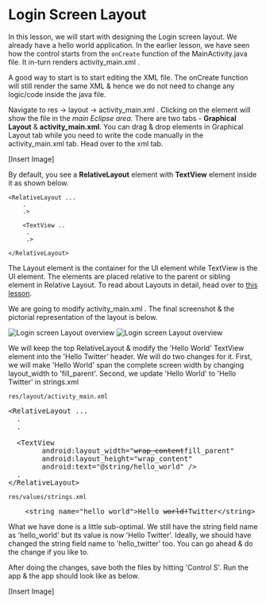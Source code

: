 # Login Screen Layout

In this lesson, we will start with designing the Login screen layout. We already have a hello world application. In the earlier lesson, we have seen how the control starts from the `onCreate` function of the MainActivity.java file. It in-turn renders activity_main.xml . 

A good way to start is to start editing the XML file. The onCreate function will still render the same XML & hence we do not need to change any logic/code inside the java file. 

Navigate to res -> layout -> activity_main.xml . Clicking on the element will show the file in the *main Eclipse area*. There are two tabs - **Graphical Layout** & **activity_main.xml**. You can drag & drop elements in Graphical Layout tab while you need to write the code manually in the activity_main.xml tab. Head over to the xml tab. 

[Insert Image]

By default, you see a **RelativeLayout** element with **TextView** element inside it as shown below.
 
    <RelativeLayout ...
	    .
		.>

		<TextView ..
		 .
		 .>

    </RelativeLayout>


The Layout element is the container for the UI element while TextView is the UI element. The elements are placed relative to the parent or sibling element in Relative Layout. To read about Layouts in detail, head over to [this lesson]().

We are going to modify activity_main.xml . The final screenshot & the pictorial representation of the layout is below.

![Login screen Layout overview](/assets/twitter-client/login-screenshot.png "Login screen Layout overview")
![Login screen Layout overview](/assets/twitter-client/login-screen-pictorial.png "Login screen Layout overview")

We will keep the top RelativeLayout & modify the 'Hello World' TextView element into the 'Hello Twitter' header. We will do two changes for it. First, we will make 'Hello World' span the complete screen width by changing layout_width to 'fill_parent'. Second, we update 'Hello World' to 'Hello Twitter' in strings.xml

`res/layout/activity_main.xml`

<pre>
&lt;RelativeLayout ...
  .
  .

  &lt;TextView
        android:layout_width="<strike>wrap_content</strike>fill_parent"
        android:layout_height="wrap_content"
        android:text="@string/hello_world" /&gt;
  .
&lt;/RelativeLayout&gt;
</pre>

`res/values/strings.xml`

<pre>
    &lt;string name="hello_world"&gt;Hello <strike>world!</strike>Twitter&lt;/string&gt;
</pre>

What we have done is a little sub-optimal. We still have the string field name as 'hello_world' but its value is now 'Hello Twitter'. Ideally, we should have changed the string field name to 'hello_twitter' too. You can go ahead & do the change if you like to. 

After doing the changes, save both the files by hitting 'Control S'. Run the app & the app should look like as below.

[Insert Image]
